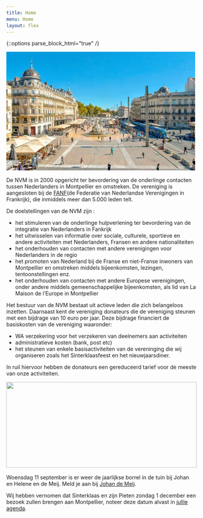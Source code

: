 ```yaml
---
title: Home
menu: Home
layout: flex
---
```


{::options parse_block_html="true" /}

<div class="col2">

![Place de la Comedie](/assets/images/site/Place-de-la-comedie_format_380x270.jpg)

De NVM is in 2000 opgericht ter bevordering van de onderlinge contacten tussen Nederlanders in Montpellier en omstreken. De vereniging is aangesloten bij de [FANF](http://www.fanf.fr)(de Federatie van Nederlandse Verenigingen in Frankrijk), die inmiddels meer dan 5.000 leden telt.

De doelstellingen van de NVM zijn :

- het stimuleren van de onderlinge hulpverlening ter bevordering van de integratie van Nederlanders in Fankrijk
- het uitwisselen van informatie over sociale, culturele, sportieve en andere activiteiten met Nederlanders, Fransen en andere nationaliteiten
- het onderhouden van contacten met andere verenigingen voor Nederlanders in de regio
- het promoten van Nederland bij de Franse en niet-Franse inwoners van Montpellier en omstreken middels bijeenkomsten, lezingen, tentoonstellingen enz.
- het onderhouden van contacten met andere Europese verenigingen, onder andere middels gemeenschappelijke bijeenkomsten, als lid van La Maison de l’Europe in Montpellier

Het bestuur van de NVM bestaat uit actieve leden die zich belangeloos inzetten. Daarnaast kent de vereniging donateurs die de vereniging steunen met een bijdrage van 10 euro per jaar. Deze bijdrage financiert de basiskosten van de vereniging waaronder:

- WA verzekering voor het verzekeren van deelnemers aan activiteiten
- administratieve kosten (bank, post etc)
- het steunen van enkele basisactiviteiten van de vereninging die wij organiseren zoals het Sinterklaasfeest en het nieuwjaarsdiner.

In ruil hiervoor hebben de donateurs een gereduceerd tarief voor de meeste van onze activiteiten.

</div>
<div class="col2">

<img src="https://www.nederland34.fr/assets/images/2019-Koningsdag/IMG_7468.jpg" width="100%" height="227">

Woensdag 11 september is er weer de jaarlijkse borrel in de tuin bij Johan en Helene en de Meij. Meld je aan bij [Johan de Meij](mailto:nvm.cnm@orange.fr).

Wij hebben vernomen dat Sinterklaas en zijn Pieten zondag 1 december een bezoek zullen brengen aan Montpellier, noteer deze datum alvast in [jullie agenda](https://calendar.google.com/calendar/b/1/r/eventedit/copy/Xzg5MmthYzlpOGwyNDJiYTY2c3E0NGI5azY5Mms2YjlwNzExazJiOWo4NHIzY2MxaDhjc2tjaDlvNjggNmcyODQyZzM0aTd0cWkydmI0bWl2NmZkMDhAZw).


</div>
